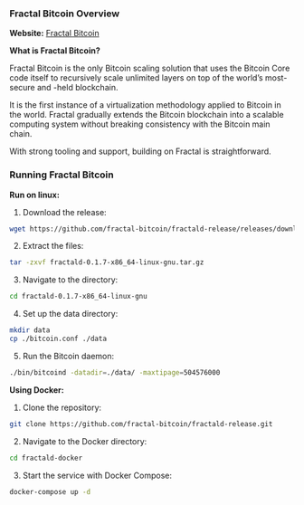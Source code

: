 ### Fractal Bitcoin Overview

**Website:** [Fractal Bitcoin](https://fractalbitcoin.io)

**What is Fractal Bitcoin?**

Fractal Bitcoin is the only Bitcoin scaling solution that uses the Bitcoin Core code itself to recursively scale unlimited layers on top of the world’s most-secure and -held blockchain.

It is the first instance of a virtualization methodology applied to Bitcoin in the world. Fractal gradually extends the Bitcoin blockchain into a scalable computing system without breaking consistency with the Bitcoin main chain.

With strong tooling and support, building on Fractal is straightforward.

### Running Fractal Bitcoin

**Run on linux:**

1. Download the release:
```bash
wget https://github.com/fractal-bitcoin/fractald-release/releases/download/v0.1.7/fractald-0.1.7-x86_64-linux-gnu.tar.gz
```

2. Extract the files:

```bash
tar -zxvf fractald-0.1.7-x86_64-linux-gnu.tar.gz
```

3. Navigate to the directory:
```bash
cd fractald-0.1.7-x86_64-linux-gnu
```

4. Set up the data directory:

```bash
mkdir data
cp ./bitcoin.conf ./data
```

5. Run the Bitcoin daemon:

```bash
./bin/bitcoind -datadir=./data/ -maxtipage=504576000
```

**Using Docker:**

1. Clone the repository:

```bash
git clone https://github.com/fractal-bitcoin/fractald-release.git
```

2. Navigate to the Docker directory:

```bash
cd fractald-docker
```

3. Start the service with Docker Compose:

```bash
docker-compose up -d
```
